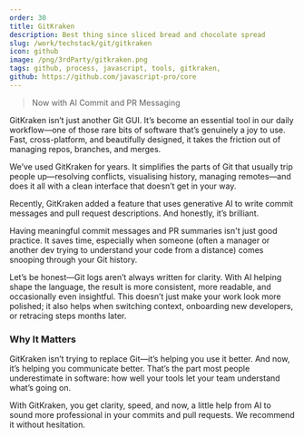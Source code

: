 ```yaml
---
order: 30
title: GitKraken
description: Best thing since sliced bread and chocolate spread
slug: /work/techstack/git/gitkraken
icon: github
image: /png/3rdParty/gitkraken.png
tags: github, process, javascript, tools, gitkraken,
github: https://github.com/javascript-pro/core
---
```


> Now with AI Commit and PR Messaging

GitKraken isn’t just another Git GUI. It’s become an essential tool in our daily workflow—one of those rare bits of software that’s genuinely a joy to use. Fast, cross-platform, and beautifully designed, it takes the friction out of managing repos, branches, and merges.

We’ve used GitKraken for years. It simplifies the parts of Git that usually trip people up—resolving conflicts, visualising history, managing remotes—and does it all with a clean interface that doesn’t get in your way.

Recently, GitKraken added a feature that uses generative AI to write commit messages and pull request descriptions. And honestly, it’s brilliant.

Having meaningful commit messages and PR summaries isn't just good practice. It saves time, especially when someone (often a manager or another dev trying to understand your code from a distance) comes snooping through your Git history.

Let’s be honest—Git logs aren’t always written for clarity. With AI helping shape the language, the result is more consistent, more readable, and occasionally even insightful. This doesn’t just make your work look more polished; it also helps when switching context, onboarding new developers, or retracing steps months later.

### Why It Matters

GitKraken isn’t trying to replace Git—it’s helping you use it better. And now, it’s helping you communicate better. That’s the part most people underestimate in software: how well your tools let your team understand what’s going on.

With GitKraken, you get clarity, speed, and now, a little help from AI to sound more professional in your commits and pull requests. We recommend it without hesitation.
